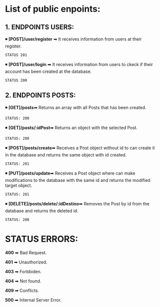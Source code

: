 # **List of public enpoints**:

## 1. ENDPOINTS USERS:

◾ **[POST]/user/register** ➡ It receives information from users at their register.

    STATUS 201

◾ **[POST]/user/login** ➡ It receives information from users to ckeck if their account has been created at the database.

    STATUS 200

## 2. ENDPOINTS POSTS:

◾ **[GET]/posts**➡ Returns an array with all Posts that has been created.

    STATUS: 200

◾ **[GET]/posts/:idPost**➡ Returns an object with the selected Post.

    STATUS: 200

◾ **[POST]/posts/create**➡ Receives a Post object without id to can create it in the database and returns the same object with id created.

    STATUS: 201

◾ **[PUT]/posts/update**➡ Receives a Post object where can make modifications to the database with the same id and returns the modified target object.

    STATUS: 201

◾ **[DELETE]/posts/delete/:idDestino**➡ Removes the Post by id from the database and returns the deleted id.

    STATUS: 200

# STATUS ERRORS:

**400** ➡ Bad Request.

**401** ➡ Unauthorized.

**403** ➡ Forbbiden.

**404** ➡ Not found.

**409** ➡ Conflicts.

**500** ➡ Internal Server Error.
